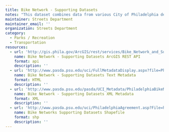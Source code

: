 ```yaml
---
title: Bike Network - Supporting Datasets
notes: "This dataset combines data from various City of Philadelphia departments in order to create a set of supporting documentation for bike network routing. Datasets include Bike Network, Connector Streets, Regional Routes, and Trails and Side paths. Each dataset has its own parameters, dates, and sources, and individuals are encouraged to view the metadata associated with this data. \r\n<br></br>\r\nThis dataset is experimental and remains a work in progress. Please use with caution. "
maintainer: Streets Department
maintainer_email: ''
organization: Streets Department
category:
  - Parks / Recreation
  - Transportation
resources:
  - url: 'http://gis.phila.gov/ArcGIS/rest/services/Bike_Network_and_Supporting_Datasets/MapServer'
    name: Bike Network - Supporting Datasets ArcGIS REST API
    format: api
    description: ''
  - url: 'http://www.pasda.psu.edu/uci/FullMetadataDisplay.aspx?file=PhiladelphiaBikeNetwork_SupportingDatasets.xml'
    name: Bike Network - Supporting Datasets Text Metadata
    format: HTML
    description: ''
  - url: 'http://www.pasda.psu.edu/pasda/UCI_Metadata/PhiladelphiaBikeNetwork_SupportingDatasets.xml'
    name: Bike Network - Supporting Datasets XML Metadata
    format: XML
    description: ''
  - url: 'http://www.pasda.psu.edu/uci/PhiladelphiaAgreement.asp?File=http://www.pasda.psu.edu/philacity/data/PhiladelphiaBikeNetwork_SupportingDatasets.zip'
    name: Bike Networks Supporting Datasets Shapefile
    format: shp
    description: ''
---
```

